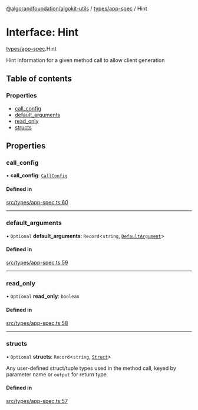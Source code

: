 [@algorandfoundation/algokit-utils](../README.md) / [types/app-spec](../modules/types_app_spec.md) / Hint

# Interface: Hint

[types/app-spec](../modules/types_app_spec.md).Hint

Hint information for a given method call to allow client generation

## Table of contents

### Properties

- [call\_config](types_app_spec.Hint.md#call_config)
- [default\_arguments](types_app_spec.Hint.md#default_arguments)
- [read\_only](types_app_spec.Hint.md#read_only)
- [structs](types_app_spec.Hint.md#structs)

## Properties

### call\_config

• **call\_config**: [`CallConfig`](types_app_spec.CallConfig.md)

#### Defined in

[src/types/app-spec.ts:60](https://github.com/algorandfoundation/algokit-utils-ts/blob/main/src/types/app-spec.ts#L60)

___

### default\_arguments

• `Optional` **default\_arguments**: `Record`\<`string`, [`DefaultArgument`](../modules/types_app_spec.md#defaultargument)\>

#### Defined in

[src/types/app-spec.ts:59](https://github.com/algorandfoundation/algokit-utils-ts/blob/main/src/types/app-spec.ts#L59)

___

### read\_only

• `Optional` **read\_only**: `boolean`

#### Defined in

[src/types/app-spec.ts:58](https://github.com/algorandfoundation/algokit-utils-ts/blob/main/src/types/app-spec.ts#L58)

___

### structs

• `Optional` **structs**: `Record`\<`string`, [`Struct`](types_app_spec.Struct.md)\>

Any user-defined struct/tuple types used in the method call, keyed by parameter name or `output` for return type

#### Defined in

[src/types/app-spec.ts:57](https://github.com/algorandfoundation/algokit-utils-ts/blob/main/src/types/app-spec.ts#L57)
